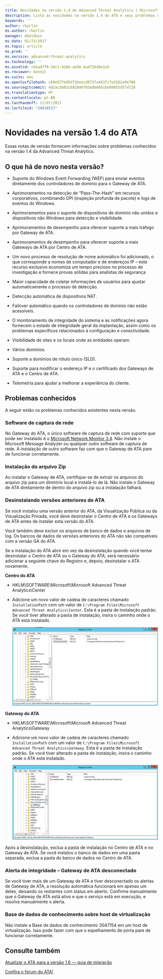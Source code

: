 ```yaml
---
title: Novidades na versão 1.4 do Advanced Threat Analytics | Microsoft Docs
description: Lista as novidades na versão 1.4 do ATA e seus problemas conhecidos
keywords: ''
author: rkarlin
ms.author: rkarlin
manager: mbaldwin
ms.date: 01/23/2017
ms.topic: article
ms.prod: ''
ms.service: advanced-threat-analytics
ms.technology: ''
ms.assetid: cbea47f9-34c1-42b6-ae9e-6a472b49e1a5
ms.reviewer: bennyl
ms.suite: ems
ms.openlocfilehash: c60e577ed5df2beecd9737a4637c7a3162a9e706
ms.sourcegitcommit: 4d2ac5b02c682840703edb0661be09055d57d728
ms.translationtype: HT
ms.contentlocale: pt-BR
ms.lasthandoff: 11/07/2017
ms.locfileid: "24018517"
---
```

# <a name="what39s-new-in-ata-version-14"></a>Novidades na versão 1.4 do ATA
Essas notas de versão fornecem informações sobre problemas conhecidos na versão 1.4 da Advanced Threat Analytics.

## <a name="whats-new-in-this-version"></a>O que há de novo nesta versão?

-   Suporte do Windows Event Forwarding (WEF) para enviar eventos diretamente dos controladores de domínio para o Gateway de ATA.

-   Aprimoramentos na detecção de “Pass-The-Hash” em recursos corporativos, combinando DPI (inspeção profunda de pacote) e logs de eventos do Windows.

-   Aprimoramentos para o suporte de dispositivos de domínio não unidos e dispositivos não Windows para detecção e visibilidade.

-   Aprimoramentos de desempenho para oferecer suporte a mais tráfego por Gateway de ATA.

-   Aprimoramentos de desempenho para oferecer suporte a mais Gateways de ATA por Centro de ATA.

-   Um novo processo de resolução de nome automático foi adicionado, o que corresponde a nomes de computador e de endereços IP – este recurso exclusivo economiza um tempo precioso no processo de investigação e fornece provas sólidas para analistas de segurança

-   Maior capacidade de coletar informações de usuários para ajustar automaticamente o processo de detecção.

-   Detecção automática de dispositivos NAT.

-   Failover automático quando os controladores de domínio não estão acessíveis.

-   O monitoramento de integridade do sistema e as notificações agora fornecem o estado de integridade geral da implantação, assim como os problemas específicos relacionados à configuração e conectividade.

-   Visibilidade de sites e os locais onde as entidades operam.

-   Vários domínios.

-   Suporte a domínios de rótulo único (SLD).

-   Suporte para modificar o endereço IP e o certificado dos Gateways de ATA e o Centro de ATA.

-   Telemetria para ajudar a melhorar a experiência do cliente.

## <a name="known-issues"></a>Problemas conhecidos
A seguir estão os problemas conhecidos existentes nesta versão.

### <a name="network-capture-software"></a>Software de captura de rede
No Gateway do ATA, o único software de captura de rede com suporte que pode ser instalado é o [Microsoft Network Monitor 3.4](http://www.microsoft.com/download/details.aspx?id=4865). Não instale o Microsoft Message Analyzer ou qualquer outro software de captura de rede. A instalação de outro software faz com que o Gateway de ATA pare de funcionar corretamente.

### <a name="installation-from-zip-file"></a>Instalação do arquivo Zip
Ao instalar o Gateway de ATA, certifique-se de extrair os arquivos do arquivo zip para um diretório local e instalá-lo de lá. Não instale o Gateway de ATA diretamente de dentro do arquivo zip ou a instalação falhará.

### <a name="uninstalling-previous-versions-of-ata"></a>Desinstalando versões anteriores de ATA
Se você instalou uma versão anterior do ATA, da Visualização Pública ou da Visualização Privada, você deve desinstalar o Centro de ATA e os Gateways de ATA antes de instalar esta versão do ATA.

Você também deve excluir os arquivos de banco de dados e arquivos de log. Os bancos de dados de versões anteriores do ATA não são compatíveis com a versão GA do ATA.

Se a instalação do ATA abrir em vez da desinstalação quando você tentar desinstalar o Centro de ATA ou o Gateway do ATA, será necessário adicionar a seguinte chave do Registro e, depois, desinstalar o ATA novamente.

**Centro do ATA**

-   HKLM\SOFTWARE\Microsoft\Microsoft Advanced Threat Analytics\Center

-   Adicione um novo valor de cadeia de caracteres chamado `InstallationPath` com um valor de `C:\Program Files\Microsoft Advanced Threat Analytics\Center`. Esta é a pasta de instalação padrão. Se você tiver alterado a pasta de instalação, insira o caminho onde o ATA está instalado.

    ![Editor do registro para o caminho de instalação do Centro de ATA](media/ATA-uninstall-center-bug.jpg)

**Gateway do ATA**

-   HKLM\SOFTWARE\Microsoft\Microsoft Advanced Threat Analytics\Gateway

-   Adicione um novo valor de cadeia de caracteres chamado `InstallationPath` com um valor de `C:\Program Files\Microsoft Advanced Threat Analytics\Gateway`. Esta é a pasta de instalação padrão.  Se você tiver alterado a pasta de instalação, insira o caminho onde o ATA está instalado.

    ![Editor do registro para o caminho de instalação do Gateway de ATA](media/ATA-GW-uninstall-bug.jpg)

Após a desinstalação, exclua a pasta de instalação no Centro de ATA e no Gateway de ATA.  Se você instalou o banco de dados em uma pasta separada, exclua a pasta do banco de dados no Centro de ATA.

### <a name="health-alert---disconnected-ata-gateway"></a>Alerta de integridade – Gateway de ATA desconectado
Se você tiver mais de um Gateway de ATA e tiver desconectado os alertas de Gateway de ATA, a resolução automática funcionará em apenas um deles, deixando os restantes com status em aberto. Confirme manualmente que o Gateway de ATA está ativo e que o serviço está em execução, e resolva manualmente o alerta.

### <a name="kb-on-virtualization-host"></a>Base de dados de conhecimento sobre host de virtualização
Não instale a Base de dados de conhecimento 3047154 em um host de virtualização. Isso pode fazer com que o espelhamento de porta pare de funcionar corretamente.

## <a name="see-also"></a>Consulte também

[Atualizar o ATA para a versão 1.6 — guia de migração](ata-update-1.6-migration-guide.md)

[Confira o fórum do ATA!](https://social.technet.microsoft.com/Forums/security/home?forum=mata)